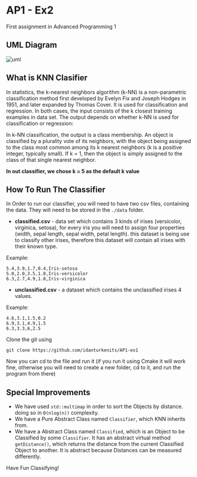# AP1 - Ex2
First assignment in Advanced Programming 1

## UML Diagram
![uml](https://user-images.githubusercontent.com/76645845/128697955-63860283-4e9f-4852-80e8-767b47bcf9de.png)

## What is KNN Clasifier
In statistics, the k-nearest neighbors algorithm (k-NN) is a non-parametric classification method first developed by Evelyn Fix and Joseph Hodges in 1951, and later expanded by Thomas Cover. It is used for classification and regression. In both cases, the input consists of the k closest training examples in data set. The output depends on whether k-NN is used for classification or regression:

In k-NN classification, the output is a class membership. An object is classified by a plurality vote of its neighbors, with the object being assigned to the class most common among its k nearest neighbors (k is a positive integer, typically small). If k = 1, then the object is simply assigned to the class of that single nearest neighbor.

**In out classifier, we chose k = 5 as the default k value**
## How To Run The Classifier
In Order to run our classifier, you will need to have two csv files, containing the data.
They will need to be stored in the `./data` folder.

 - **classified.csv** - data set which contains 3 kinds of irises (versicolor, virginica, setosa), for every iris you will need to assign four properties (width, sepal length, sepal width, petal length). this dataset is being use to classify other irises, therefore this dataset will contain all irises with their known type.

Example:
```
5.4,3.9,1.7,0.4,Iris-setosa
5.0,2.0,3.5,1.0,Iris-versicolor
6.3,2.7,4.9,1.8,Iris-virginica
```

 - **unclassified.csv** - a dataset which contains the unclassified irises 4 values.

Example:
```
4.6,3.1,1.5,0.2
6.9,3.1,4.9,1.5
6.3,3.3,6,2.5
```

Clone the git using
```
git clone https://github.com/idanturkenits/AP1-ex1
```
Now you can cd to the file and run it (if you run it using Cmake it will work fine, otherwise you will need to create a new folder, cd to it, and run the program from there)

## Special Improvements
- We have used `std::multimap` in order to sort the Objects by distance. doing so in `Θ(nlog(n))` complexity.
- We have a Pure Abstract Class named `Classifier`, which KNN inherits from.
- We have a Abstract Class named `Classified`, which is an Object to be Classified by some `Classifier`. It has an abstract virtual method `getDistance()`, which returns the distance from the current Classified Object to another. It is abstract because Distances can be measured differently.

Have Fun Classifying!
